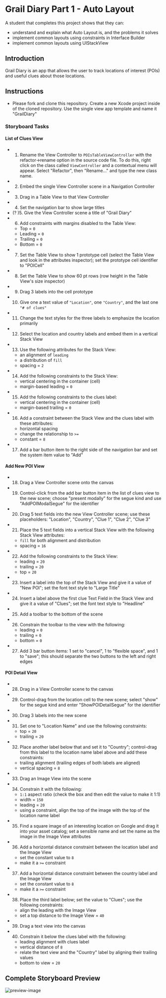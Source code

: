 # Grail Diary Part 1 - Auto Layout

A student that completes this project shows that they can:

- understand and explain what Auto Layout is, and the problems it solves
- implement common layouts using constraints in Interface Builder
- implement common layouts using UIStackView

## Introduction

Grail Diary is an app that allows the user to track locations of interest (POIs) and useful clues about those locations.

## Instructions

- Please fork and clone this repository. Create a new Xcode project inside of the cloned repository. Use the single view app template and name it "GrailDiary"

### Storyboard Tasks

#### List of Clues View
- 1. Rename the View Controller to `POIsTableViewController` with the refactor->rename option in the source code file. To do this, right click on the class called `ViewController` and a contextual menu will appear. Select "Refactor", then "Rename..." and type the new class name.
- 2. Embed the single View Controller scene in a Navigation Controller
- 3. Drag in a Table View to that View Controller
- 4. Set the navigation bar to show large titles
-  (? )5. Give the View Controller scene a title of "Grail Diary"
- 6. Add constraints with margins disabled to the Table View:
    * Top = `0`
    * Leading = `0`
    * Trailing = `0`
    * Bottom = `0`
- 7. Set the Table View to show 1 prototype cell (select the Table View and look in the attributes inspector); set the prototype cell identifier to "POICell"
- 8. Set the Table View to show 60 pt rows (row height in the Table View's size inspector)
- 9. Drag 3 labels into the cell prototype
- 10. Give one a text value of `"Location"`, one `"Country"`, and the last one `"# of clues"`
- 11. Change the text styles for the three labels to emphasize the location primarily
- 12. Select the location and country labels and embed them in a vertical Stack View
- 13. Use the following attributes for the Stack View:
     * an alignment of `leading`
     * a distribution of `fill`
    * spacing = `2`
- 14. Add the following constraints to the Stack View:
    * vertical centering in the container (cell)
    * margin-based leading = `0`
- 15. Add the following constraints to the clues label:
    * vertical centering in the container (cell)
    * margin-based trailing = `0`
- 16. Add a constraint between the Stack View and the clues label with these attributes:
    * horizontal spacing
    * change the relationship to `>=`
    * constant = `8`
 - 17. Add a bar button item to the right side of the navigation bar and set the system item value to "Add"

#### Add New POI View
- 18. Drag a View Controller scene onto the canvas
- 19. Control-click from the add bar button item in the list of clues view to the new scene; choose "present modally" for the segue kind and use "AddPOIModalSegue" for the identifier
- 20. Drag 5 text fields into the new View Controller scene; use these placeholders: "Location", "Country", "Clue 1", "Clue 2", "Clue 3"
- 21. Place the 5 text fields into a vertical Stack View with the following Stack View attributes:
    * `fill` for both alignment and distribution
    * spacing = `16`
- 22. Add the following constraints to the Stack View:
    * leading = `20`
    * trailing = `20`
    * top = `20`
- 23. Insert a label into the top of the Stack View and give it a value of "New POI"; set the font text style to "Large Title"
- 24. Insert a label above the first clue Text Field in the Stack View and give it a value of "Clues"; set the font text style to "Headline"
- 25. Add a toolbar to the bottom of the scene
- 26. Constrain the toolbar to the view with the following:
    * leading = `0`
    * trailing = `0`
    * bottom = `0`
- 27. Add 3 bar button items: 1 set to "cancel", 1 to "flexible space", and 1 to "save"; this should separate the two buttons to the left and right edges

#### POI Detail View
- 28. Drag in a View Controller scene to the canvas
- 29. Control-drag from the location cell to the new scene; select "show" for the segue kind and enter "ShowPOIDetailSegue" for the identifier
- 30. Drag 3 labels into the new scene
- 31. Set one to "Location Name" and use the following constraints:
    * top = `20`
    * trailing = `20`
- 32. Place another label below that and set it to "Country"; control-drag from this label to the location name label above and add these constraints:
    * trailing alignment (trailing edges of both labels are aligned)
    * vertical spacing = `8`
- 33. Drag an Image View into the scene
- 34. Constrain it with the following:
    * `1:1` aspect ratio (check the box and then edit the value to make it 1:1)
    * width = `150`
    * leading = `20`
    * using a constraint, align the top of the image with the top of the location name label
- 35. Find a square image of an interesting location on Google and drag it into your asset catalog; set a sensible name and set the name as the image in the Image View attributes
- 36. Add a horizontal distance constraint between the location label and the Image View
    * set the constant value to `8`
    * make it a `>=` constraint
- 37. Add a horizontal distance constraint between the country label and the Image View
    * set the constant value to `8`
    * make it a `>=` constraint
- 38. Place the third label below; set the value to "Clues"; use the following constraints:
    * align the leading with the Image View
    * set a top distance to the Image View = `40`
- 39. Drag a text view into the canvas
- 40. Constrain it below the clues label with the following:
    * leading alignment with clues label
    * vertical distance of `8`
    * relate the text view and the "Country" label by aligning their trailing values
    * bottom to view = `20`

## Complete Storyboard Preview

![preview-image](https://raw.githubusercontent.com/LambdaSchool/grail-diary-part-1/master/storyboard-complete.png)
